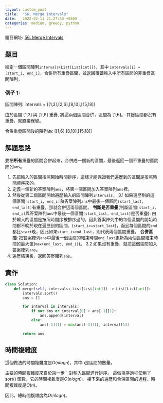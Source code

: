 ```yaml
---
layout: custom_post
title:  "56. Merge Intervals"
date:   2022-02-11 21:27:53 +0800
categories: medium, greedy, python
---
```


題目網址: [56. Merge Intervals](https://leetcode.com/problems/merge-intervals/)

## 題目
給定一個區間陣列`intervals(List[List[int]])`，其中 `intervals[i] = [start_i, end_i]`，合併所有重疊區間，並返回覆蓋輸入中所有區間的非重疊區間陣列。

### 例子 1:
區間陣列: intervals = [[1,3],[2,6],[8,10],[15,18]]

由於區間 [1,3] 與 [2,6] 重疊, 將這兩個區間合併，區間為 [1,6]。
其餘區間都沒有重疊，就直接保留。

合併重疊區間後的陣列為: [[1,6],[8,10],[15,18]]

## 解題思路
要把**所有**重疊的區間合併起來，合併成一個新的區間，最後返回一個不重疊的區間陣列`ans`。

1. 先把輸入的區間按照開始時間排序，這樣才能保證我們遍歷到的區間是按照時間順序來的。
2. 定義一個新的答案陣列`ans`，將第一個區間加入答案陣列`ans`裡。
3. 然後從第二個區間開始遍歷輸入的區間陣列`intervals`。
    3.1 如果遍歷到的這個區間`[start_i, end_i]`和答案陣列`ans`中最後一個區間`[start_last, end_last]`有重疊，那就合併這兩個區間。
**判斷是否重疊**(判斷區間`[start_i, end_i]`與答案陣列`ans`中最後一個區間`[start_last, end_last]`是否重疊): 由於輸入的區間是按照時間序被排序過的，因此答案陣列中的每個區間的開始時間都不晚於現在遍歷到的區間，(`start_i>=start_last`)，而且每個區間的`end`都比`start`晚，因此如果`start_i<end_last`，則代表兩個區間重疊。
**合併區間**: 把答案陣列`ans`中最後一個區間的結束時間`end_last`更新為兩個區間結束時間的最大值(`max(end_last, end_i)`)。
    3.2 如果沒有重疊，就把這個區間加入答案陣列`ans`。
4. 遍歷結束後，返回答案陣列`ans`。

## 實作
```python
class Solution:
    def merge(self, intervals: List[List[int]]) -> List[List[int]]:
        intervals.sort()
        ans = []

        for interval in intervals:
            if not ans or interval[0] > ans[-1][1]:
                ans.append(interval)
            else:
                ans[-1][1] = max(ans[-1][1], interval[1])
                
        return ans
```
## 時間複雜度

這個做法的時間複雜度是$O(nlogn)$，其中n是區間的數量。

主要的時間複雜度來自於第一步：對輸入區間進行排序。 這個排序過程使用了 sort() 函數，它的時間複雜度是$O(nlogn)$。
接下來的遍歷和合併區間的過程，時間複雜度是$O(n)$。

因此，總時間複雜度為$O(nlogn)$。
